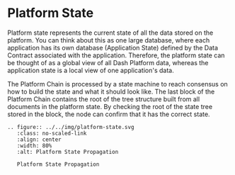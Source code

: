 # Platform State

Platform state represents the current state of all the data stored on the platform. You can think about this as one large database, where each application has its own database (Application State) defined by the Data Contract associated with the application. Therefore, the platform state can be thought of as a global view of all Dash Platform data, whereas the application state is a local view of one application's data.

The Platform Chain is processed by a state machine to reach consensus on how to build the state and what it should look like. The last block of the Platform Chain contains the root of the tree structure built from all documents in the platform state. By checking the root of the state tree stored in the block, the node can confirm that it has the correct state.

```{eval-rst}
.. figure:: ../../img/platform-state.svg
   :class: no-scaled-link
   :align: center
   :width: 80%
   :alt: Platform State Propagation

   Platform State Propagation
```
